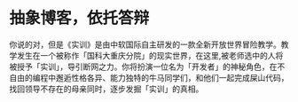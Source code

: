 # 抽象博客，依托答辩

你说的对，但是《实训》是由中软国际自主研发的一款全新开放世界冒险教学。教学发生在一个被称作「国科大重庆分院」的现实世界，在这里,被老师选中的人将被授予「实训」，导引断网之力。你将扮演一位名为「开发者」的神秘角色，在不自由的编程中邂逅性格各异、能力独特的牛马同学们，和他们一起完成屎山代码，找回领导不存在的母亲同时，逐步发掘「实训」的真相。